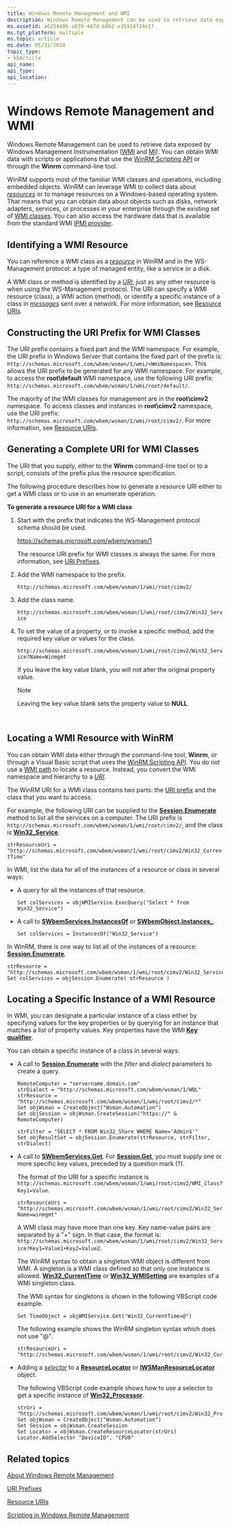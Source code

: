 ```yaml
---
title: Windows Remote Management and WMI
description: Windows Remote Management can be used to retrieve data exposed by Windows Management Instrumentation.
ms.assetid: a625440b-a839-487d-b862-e35934f24e1f
ms.tgt_platform: multiple
ms.topic: article
ms.date: 05/31/2018
topic_type: 
- kbArticle
api_name: 
api_type: 
api_location: 
---
```


# Windows Remote Management and WMI

Windows Remote Management can be used to retrieve data exposed by Windows Management Instrumentation ([WMI](/windows/desktop/WmiSdk/wmi-start-page) and [MI](/previous-versions/windows/desktop/wmi_v2/windows-management-infrastructure)). You can obtain WMI data with scripts or applications that use the [WinRM Scripting API](winrm-scripting-api.md) or through the **Winrm** command-line tool.

WinRM supports most of the familiar WMI classes and operations, including embedded objects. WinRM can leverage WMI to collect data about [*resources*](windows-remote-management-glossary.md) or to manage resources on a Windows-based operating system. That means that you can obtain data about objects such as disks, network adapters, services, or processes in your enterprise through the existing set of [WMI classes](/windows/desktop/WmiSdk/wmi-classes). You can also access the hardware data that is available from the standard WMI [IPMI provider](/previous-versions/windows/desktop/ipmiprv/ipmi-provider).

## Identifying a WMI Resource

You can reference a WMI class as a [*resource*](windows-remote-management-glossary.md) in WinRM and in the WS-Management protocol: a type of managed entity, like a service or a disk.

A WMI class or method is identified by a [*URI*](windows-remote-management-glossary.md), just as any other resource is when using the WS-Management protocol. The URI can specify a WMI resource (class), a WMI action (method), or identify a specific instance of a class in [*messages*](windows-remote-management-glossary.md) sent over a network. For more information, see [Resource URIs](resource-uris.md).

## Constructing the URI Prefix for WMI Classes

The URI prefix contains a fixed part and the WMI namespace. For example, the URI prefix in Windows Server that contains the fixed part of the prefix is: `http://schemas.microsoft.com/wbem/wsman/1/wmi/<WmiNamespace>`. This allows the URI prefix to be generated for any WMI namespace. For example, to access the **root\\default** WMI namespace, use the following URI prefix: `http://schemas.microsoft.com/wbem/wsman/1/wmi/root/default/`.

The majority of the WMI classes for management are in the **root\\cimv2** namespace. To access classes and instances in **root\\cimv2** namespace, use the URI prefix: `http://schemas.microsoft.com/wbem/wsman/1/wmi/root/cimv2/`. For more information, see [Resource URIs](resource-uris.md).

## Generating a Complete URI for WMI Classes

The URI that you supply, either to the **Winrm** command-line tool or to a script, consists of the prefix plus the resource specification.

The following procedure describes how to generate a resource URI either to get a WMI class or to use in an enumerate operation.

**To generate a resource URI for a WMI class**

1.  Start with the prefix that indicates the WS-Management protocol schema should be used.

    https://schemas.microsoft.com/wbem/wsman/1

    The resource URI prefix for WMI classes is always the same. For more information, see [URI Prefixes](uri-prefixes.md).

2.  Add the WMI namespace to the prefix.

    `http://schemas.microsoft.com/wbem/wsman/1/wmi/root/cimv2/`

3.  Add the class name.

    `http://schemas.microsoft.com/wbem/wsman/1/wmi/root/cimv2/Win32_Service`

4.  To set the value of a property, or to invoke a specific method, add the required key value or values for the class.

    `http://schemas.microsoft.com/wbem/wsman/1/wmi/root/cimv2/Win32_Service?Name=Winmgmt`

    If you leave the key value blank, you will not alter the original property value.

    > [!Note]  
    > Leaving the key value blank sets the property value to **NULL**.

     

## Locating a WMI Resource with WinRM

You can obtain WMI data either through the command-line tool, **Winrm**, or through a Visual Basic script that uses the [WinRM Scripting API](winrm-scripting-api.md). You do not use a [WMI path](/windows/desktop/WmiSdk/describing-the-location-of-a-wmi-object) to locate a resource. Instead, you convert the WMI namespace and hierarchy to a [*URI*](windows-remote-management-glossary.md).

The WinRM URI for a WMI class contains two parts: the [URI prefix](uri-prefixes.md) and the class that you want to access.

For example, the following URI can be supplied to the [**Session.Enumerate**](session-enumerate.md) method to list all the services on a computer. The URI prefix is `http://schemas.microsoft.com/wbem/wsman/1/wmi/root/cimv2/`, and the class is [**Win32\_Service**](/windows/desktop/CIMWin32Prov/win32-service).

`strResourceUri = "http://schemas.microsoft.com/wbem/wsman/1/wmi/root/cimv2/Win32_CurrentTime"`

In WMI, list the data for all of the instances of a resource or class in several ways:

-   A query for all the instances of that resource.

    `Set colServices = objWMIService.ExecQuery("Select * from Win32_Service")`

-   A call to [**SWbemServices.InstancesOf**](/windows/desktop/WmiSdk/swbemservices-instancesof) or [**SWbemObject.Instances\_**](/windows/desktop/WmiSdk/swbemobject-instances-).

    `Set colServices = InstancesOf("Win32_Service")`

In WinRM, there is one way to list all of the instances of a resource: [**Session.Enumerate**](session-enumerate.md).


```VB
strResource = "http://schemas.microsoft.com/wbem/wsman/1/wmi/root/cimv2/Win32_Service"
Set colServices = objSession.Enumerate( strResource )
```



## Locating a Specific Instance of a WMI Resource

In WMI, you can designate a particular instance of a class either by specifying values for the key properties or by querying for an instance that matches a list of property values. Key properties have the WMI [**Key qualifier**](/windows/desktop/WmiSdk/key-qualifier).

You can obtain a specific instance of a class in several ways:

-   A call to [**Session.Enumerate**](session-enumerate.md) with the *filter* and *dialect* parameters to create a query.

    ```VB
    RemoteComputer = "servername.domain.com"
    strDialect = "http://schemas.microsoft.com/wbem/wsman/1/WQL"
    strResource = "http://schemas.microsoft.com/wbem/wsman/1/wmi/root/cimv2/*"
    Set objWsman = CreateObject("Wsman.Automation")
    Set objSession = objWsman.CreateSession("https://" & RemoteComputer)

    strFilter = "SELECT * FROM Win32_Share WHERE Name='Admin$'"
    Set objResultSet = objSession.Enumerate(strResource, strFilter, strDialect)
    ```

    

-   A call to [**SWbemServices.Get**](/windows/desktop/WmiSdk/swbemservices-get). For [**Session.Get**](session-get.md), you must supply one or more specific key values, preceded by a question mark (?).

    The format of the URI for a specific instance is `http://schemas.microsoft.com/wbem/wsman/1/wmi/root/cimv2/WMI_Class?Key1=Value`.

    ```VB
    strResourceUri = "http://schemas.microsoft.com/wbem/wsman/1/wmi/root/cimv2/Win32_Service?Name=winmgmt"
    ```

    

    A WMI class may have more than one key. Key name-value pairs are separated by a "+" sign. In that case, the format is: `http://schemas.microsoft.com/wbem/wsman/1/wmi/root/cimv2/Win32_Service?Key1=Value1+Key2=Value2`.

    The WinRM syntax to obtain a singleton WMI object is different from WMI. A singleton is a WMI class defined so that only one instance is allowed. [**Win32\_CurrentTime**](/previous-versions/windows/desktop/wmitimepprov/win32-currenttime) or [**Win32\_WMISetting**](/windows/desktop/CIMWin32Prov/win32-wmisetting) are examples of a WMI singleton class.

    The WMI syntax for singletons is shown in the following VBScript code example.

    ```VB
    Set TimeObject = objWMIService.Get("Win32_CurrentTime=@")
    ```

    

    The following example shows the WinRM singleton syntax which does not use "@".

    ```VB
    strResourceUri = "http://schemas.microsoft.com/wbem/wsman/1/wmi/root/cimv2/Win32_CurrentTime"
    ```

    

-   Adding a [*selector*](windows-remote-management-glossary.md) to a [**ResourceLocator**](resourcelocator.md) or [**IWSManResourceLocator**](/windows/desktop/api/WSManDisp/nn-wsmandisp-iwsmanresourcelocator) object.

    The following VBScript code example shows how to use a selector to get a specific instance of [**Win32\_Processor**](/windows/desktop/CIMWin32Prov/win32-processor).

    ```VB
    strUri = "http://schemas.microsoft.com/wbem/wsman/1/wmi/root/cimv2/Win32_Processor"
    Set objWsman = CreateObject("Wsman.Automation")
    Set Session = objWsman.CreateSession
    Set Locator = objWsman.CreateResourceLocator(strUri)
    Locator.AddSelector "DeviceID", "CPU0"
    ```

    

## Related topics

<dl> <dt>

[About Windows Remote Management](about-windows-remote-management.md)
</dt> <dt>

[URI Prefixes](uri-prefixes.md)
</dt> <dt>

[Resource URIs](resource-uris.md)
</dt> <dt>

[Scripting in Windows Remote Management](scripting-in-windows-remote-management.md)
</dt> </dl>
